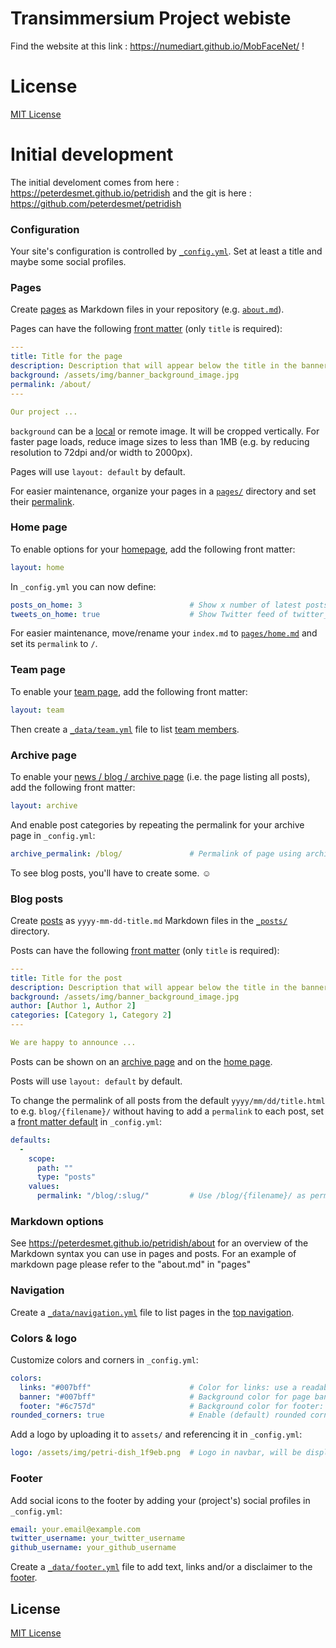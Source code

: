 # Transimmersium Project webiste

Find the website at this link : https://numediart.github.io/MobFaceNet/ !

# License

[MIT License](LICENSE)

# Initial development

The initial develoment comes from here : https://peterdesmet.github.io/petridish and the git is here : https://github.com/peterdesmet/petridish


### Configuration

Your site's configuration is controlled by [`_config.yml`](_config.yml). Set at least a title and maybe some social profiles.

### Pages

Create [pages](https://jekyllrb.com/docs/pages/) as Markdown files in your repository (e.g. [`about.md`](pages/about.md)).

Pages can have the following [front matter](https://jekyllrb.com/docs/front-matter/) (only `title` is required):

```yml
---
title: Title for the page
description: Description that will appear below the title in the banner
background: /assets/img/banner_background_image.jpg
permalink: /about/
---

Our project ...

```

`background` can be a [local](pages/home.md) or remote image. It will be cropped vertically. For faster page loads, reduce image sizes to less than 1MB (e.g. by reducing resolution to 72dpi and/or width to 2000px).

Pages will use `layout: default` by default.

For easier maintenance, organize your pages in a [`pages/`](pages/) directory and set their [permalink](https://jekyllrb.com/docs/permalinks/#front-matter).

### Home page

To enable options for your [homepage](pages/home.md), add the following front matter:

```yml
layout: home
```

In `_config.yml` you can now define:

```yml
posts_on_home: 3                        # Show x number of latest posts on homepage, can be 0
tweets_on_home: true                    # Show Twitter feed of twitter_username on homepage
```

For easier maintenance, move/rename your `index.md` to [`pages/home.md`](pages/home.md) and set its `permalink` to `/`.

### Team page

To enable your [team page](pages/team.md), add the following front matter:

```yml
layout: team
```

Then create a [`_data/team.yml`](_data/team.yml) file to list [team members](https://peterdesmet.github.io/petridish/team/).

### Archive page

To enable your [news / blog / archive page](pages/archive.md) (i.e. the page listing all posts), add the following front matter:

```yml
layout: archive
```

And enable post categories by repeating the permalink for your archive page in  `_config.yml`:

```yml
archive_permalink: /blog/               # Permalink of page using archive.html layout, required when using post categories
```

To see blog posts, you'll have to create some. ☺️

### Blog posts

Create [posts](https://jekyllrb.com/docs/posts/) as `yyyy-mm-dd-title.md` Markdown files in the [`_posts/`](_posts/) directory.

Posts can have the following [front matter](https://jekyllrb.com/docs/front-matter/) (only `title` is required):

```yml
---
title: Title for the post
description: Description that will appear below the title in the banner
background: /assets/img/banner_background_image.jpg
author: [Author 1, Author 2]
categories: [Category 1, Category 2]
---

We are happy to announce ...

```

Posts can be shown on an [archive page](#archive-page) and on the [home page](#home-page).

Posts will use `layout: default` by default.

To change the permalink of all posts from the default `yyyy/mm/dd/title.html` to e.g. `blog/{filename}/` without having to add a `permalink` to each post, set a [front matter default](https://jekyllrb.com/docs/step-by-step/09-collections/#front-matter-defaults) in `_config.yml`:

```yml
defaults:
  -
    scope:
      path: ""
      type: "posts"
    values:
      permalink: "/blog/:slug/"         # Use /blog/{filename}/ as permalink for all posts
```

### Markdown options

See https://peterdesmet.github.io/petridish/about for an overview of the Markdown syntax you can use in pages and posts. For an example of markdown page please refer to the "about.md" in "pages"

### Navigation

Create a [`_data/navigation.yml`](_data/navigation.yml) file to list pages in the [top navigation](https://peterdesmet.github.io/petridish/).

### Colors & logo

Customize colors and corners in `_config.yml`:

```yml
colors:
  links: "#007bff"                      # Color for links: use a readable color that contrasts well with dark text
  banner: "#007bff"                     # Background color for page banners: use color that contrasts well with white
  footer: "#6c757d"                     # Background color for footer: use color that contrasts well with white
rounded_corners: true                   # Enable (default) rounded corners on boxes and buttons
```

Add a logo by uploading it to `assets/` and referencing it in `_config.yml`:

```yml
logo: /assets/img/petri-dish_1f9eb.png  # Logo in navbar, will be displayed with 30px height
```

### Footer

Add social icons to the footer by adding your (project's) social profiles in `_config.yml`:

```yml
email: your.email@example.com
twitter_username: your_twitter_username
github_username: your_github_username
```

Create a [`_data/footer.yml`](_data/footer.yml) file to add text, links and/or a disclaimer to the [footer](https://peterdesmet.github.io/petridish/).


## License

[MIT License](LICENSE)

